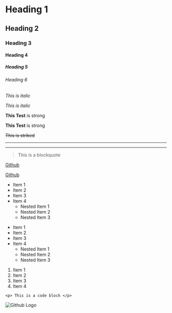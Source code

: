 <!-- Headings -->

# Heading 1

## Heading 2

### Heading 3

#### Heading 4

##### Heading 5

###### Heading 6

<!-- Italics -->

*This is italic*

_This is italic_

<!-- Strong -->

**This Test** is strong

**This Test** is strong

<!-- Strike through -->

~~This is striked~~

<!-- Horizontal rule -->

---

---

<!-- Blockquote -->

> This is a blockquote

<!-- Links -->

[Github](www.github.com)

[Github](www.github.com 'Github')

<!-- ul -->

- Item 1
- Item 2
- Item 3
- Item 4
  - Nested Item 1
  - Nested Item 2
  - Nested Item 3
  
* Item 1
* Item 2
* Item 3
* Item 4
  * Nested Item 1
  * Nested Item 2
  * Nested Item 3

<!-- Ordered List -->

1. Item 1
1. Item 2
1. Item 3
1. Item 4

<!-- Code Block -->

`<p> This is a code block </p>`

<!-- Image -->

![Github Logo](https://github.githubassets.com/images/modules/logos_page/GitHub-Mark.png)
